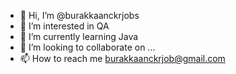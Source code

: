 - 👋 Hi, I’m @burakkaanckrjobs
- 👀 I’m interested in QA
- 🌱 I’m currently learning Java
- 💞️ I’m looking to collaborate on ...
- 📫 How to reach me burakkaanckrjob@gmail.com

<!---
burakkaanckrjobs/burakkaanckrjobs is a ✨ special ✨ repository because its `README.md` (this file) appears on your GitHub profile.
You can click the Preview link to take a look at your changes.
--->
